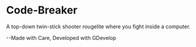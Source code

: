 # Code-Breaker
A top-down twin-stick shooter rougelite where you fight inside a computer.

--Made with Care, Developed with GDevelop
